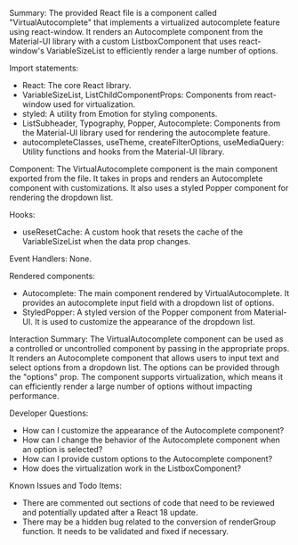 Summary:
The provided React file is a component called "VirtualAutocomplete" that implements a virtualized autocomplete feature using react-window. It renders an Autocomplete component from the Material-UI library with a custom ListboxComponent that uses react-window's VariableSizeList to efficiently render a large number of options.

Import statements:
- React: The core React library.
- VariableSizeList, ListChildComponentProps: Components from react-window used for virtualization.
- styled: A utility from Emotion for styling components.
- ListSubheader, Typography, Popper, Autocomplete: Components from the Material-UI library used for rendering the autocomplete feature.
- autocompleteClasses, useTheme, createFilterOptions, useMediaQuery: Utility functions and hooks from the Material-UI library.

Component:
The VirtualAutocomplete component is the main component exported from the file. It takes in props and renders an Autocomplete component with customizations. It also uses a styled Popper component for rendering the dropdown list.

Hooks:
- useResetCache: A custom hook that resets the cache of the VariableSizeList when the data prop changes.

Event Handlers:
None.

Rendered components:
- Autocomplete: The main component rendered by VirtualAutocomplete. It provides an autocomplete input field with a dropdown list of options.
- StyledPopper: A styled version of the Popper component from Material-UI. It is used to customize the appearance of the dropdown list.

Interaction Summary:
The VirtualAutocomplete component can be used as a controlled or uncontrolled component by passing in the appropriate props. It renders an Autocomplete component that allows users to input text and select options from a dropdown list. The options can be provided through the "options" prop. The component supports virtualization, which means it can efficiently render a large number of options without impacting performance.

Developer Questions:
- How can I customize the appearance of the Autocomplete component?
- How can I change the behavior of the Autocomplete component when an option is selected?
- How can I provide custom options to the Autocomplete component?
- How does the virtualization work in the ListboxComponent?

Known Issues and Todo Items:
- There are commented out sections of code that need to be reviewed and potentially updated after a React 18 update.
- There may be a hidden bug related to the conversion of renderGroup function. It needs to be validated and fixed if necessary.